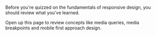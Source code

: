 Before you're quizzed on the fundamentals of responsive design, you should review what you've learned.

Open up this page to review concepts like media queries, media breakpoints and mobile first approach design.

